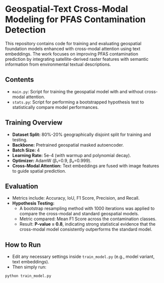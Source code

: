 # Geospatial-Text Cross-Modal Modeling for PFAS Contamination Detection

This repository contains code for training and evaluating geospatial foundation models enhanced with cross-modal attention using text embeddings. The work focuses on improving PFAS contamination prediction by integrating satellite-derived raster features with semantic information from environmental textual descriptions.

## Contents

- `main.py`: Script for training the geospatial model with and without cross-modal attention.
- `stats.py`: Script for performing a bootstrapped hypothesis test to statistically compare model performances.

## Training Overview

- **Dataset Split:** 80%-20% geographically disjoint split for training and testing.
- **Backbone:** Pretrained geospatial masked autoencoder.
- **Batch Size:** 4
- **Learning Rate:** 5e-4 (with warmup and polynomial decay).
- **Optimizer:** AdamW (β₁=0.9, β₂=0.999).
- **Cross-Modal Attention:** Text embeddings are fused with image features to guide spatial prediction.


## Evaluation

- Metrics include: Accuracy, IoU, F1 Score, Precision, and Recall.
- **Hypothesis Testing:**
  - A bootstrap resampling method with 1000 iterations was applied to compare the cross-modal and standard geospatial models.
  - Metric compared: Mean F1 Score across the contamination classes.
  - Result: **P-value = 0.8**, indicating strong statistical evidence that the cross-modal model consistently outperforms the standard model.


## How to Run

- Edit any necessary settings inside `train_model.py` (e.g., model variant, text embeddings).
- Then simply run:

```bash
python train_model.py
